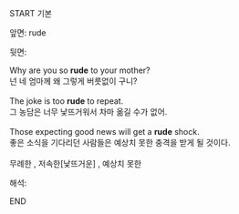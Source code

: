 START
기본

앞면:
rude


뒷면:
<div><div>Why are you so <strong>rude</strong> to your mother? </div><div><div>넌 네 엄마께 왜 그렇게 버릇없이 구니?</div></div></div><div><br></div><div><div>The joke is too <strong>rude</strong> to repeat. </div><div><div>그 농담은 너무 낯뜨거워서 차마 옮길 수가 없어.</div></div></div><div><br></div><div><div>Those expecting good news will get a <b>rude</b> shock. </div><div>좋은 소식을 기다리던 사람들은 예상치 못한 충격을 받게 될 것이다.</div></div><div><br></div><div><span>무례한 , </span><span>저속한[</span><span>낯뜨거운</span><span>] , </span><span>예상치 못한</span></div>


해석:
<!--ID: 1746614454590-->
END